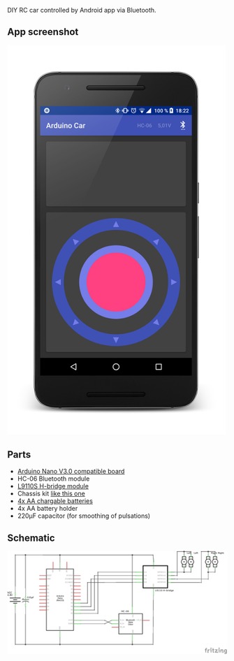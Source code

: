 DIY RC car controlled by Android app via Bluetooth.

## App screenshot

<img src="images/Screenshot_20171105-182204_framed.png" width="500px">

## Parts

* [Arduino Nano V3.0 compatible board](https://www.aliexpress.com/item/Nano-CH340-ATmega328P-MicroUSB-Pins-soldered-Compatible-for-Arduino-Nano-V3-0/32572612009.html)
* HC-06 Bluetooth module
* [L9110S H-bridge module](https://www.aliexpress.com/item/MCIGICM-Free-Shipping-5pcs-New-N-L9110S-module-Dual-DC-motor-Driver-Controller-Board-H-bridge/32379934884.html)
* Chassis kit [like this one](https://www.aliexpress.com/item/new-4wd-smart-robot-car-chassis-kits-1-48-double-Board-strong-Smart-car-chassis-for/32604275012.html)
* [4x AA chargable batteries](http://www.ikea.com/nl/nl/catalog/products/70303876/)
* 4x AA battery holder
* 220µF capacitor (for smoothing of pulsations)

## Schematic

![](images/schematic.png)
